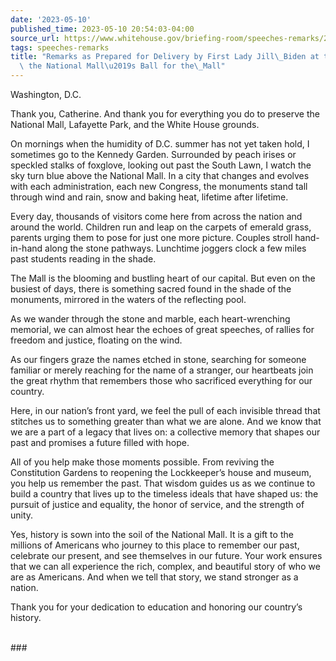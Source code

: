 ```yaml
---
date: '2023-05-10'
published_time: 2023-05-10 20:54:03-04:00
source_url: https://www.whitehouse.gov/briefing-room/speeches-remarks/2023/05/10/remarks-as-prepared-for-delivery-by-first-lady-jill-biden-at-the-trust-for-the-national-malls-ball-for-the-mall/
tags: speeches-remarks
title: "Remarks as Prepared for Delivery by First Lady Jill\_Biden at the Trust for\
  \ the National Mall\u2019s Ball for the\_Mall"
---
```

 
Washington, D.C.

  
Thank you, Catherine. And thank you for everything you do to preserve
the National Mall, Lafayette Park, and the White House grounds.   
  
On mornings when the humidity of D.C. summer has not yet taken hold, I
sometimes go to the Kennedy Garden. Surrounded by peach irises or
speckled stalks of foxglove, looking out past the South Lawn, I watch
the sky turn blue above the National Mall. In a city that changes and
evolves with each administration, each new Congress, the monuments stand
tall through wind and rain, snow and baking heat, lifetime after
lifetime.   
  
Every day, thousands of visitors come here from across the nation and
around the world. Children run and leap on the carpets of emerald grass,
parents urging them to pose for just one more picture. Couples stroll
hand-in-hand along the stone pathways. Lunchtime joggers clock a few
miles past students reading in the shade.     
  
The Mall is the blooming and bustling heart of our capital. But even on
the busiest of days, there is something sacred found in the shade of the
monuments, mirrored in the waters of the reflecting pool.   
  
As we wander through the stone and marble, each heart-wrenching
memorial, we can almost hear the echoes of great speeches, of rallies
for freedom and justice, floating on the wind.   
  
As our fingers graze the names etched in stone, searching for someone
familiar or merely reaching for the name of a stranger, our heartbeats
join the great rhythm that remembers those who sacrificed everything for
our country.    
  
Here, in our nation’s front yard, we feel the pull of each invisible
thread that stitches us to something greater than what we are alone. And
we know that we are a part of a legacy that lives on: a collective
memory that shapes our past and promises a future filled with hope.  
  
All of you help make those moments possible. From reviving the
Constitution Gardens to reopening the Lockkeeper’s house and museum, you
help us remember the past. That wisdom guides us as we continue to build
a country that lives up to the timeless ideals that have shaped us: the
pursuit of justice and equality, the honor of service, and the strength
of unity.  
  
Yes, history is sown into the soil of the National Mall. It is a gift to
the millions of Americans who journey to this place to remember our
past, celebrate our present, and see themselves in our future. Your work
ensures that we can all experience the rich, complex, and beautiful
story of who we are as Americans. And when we tell that story, we stand
stronger as a nation.   
  
Thank you for your dedication to education and honoring our country’s
history.  
  

\###
